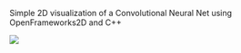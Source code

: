 Simple 2D visualization of a Convolutional Neural Net using OpenFrameworks2D and C++

![](ConvNeuralNet.gif)

